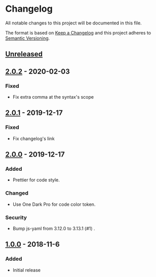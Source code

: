 # Changelog

All notable changes to this project will be documented in this file.

The format is based on [Keep a Changelog](http://keepachangelog.com/) and this project adheres to [Semantic Versioning](https://semver.org/).

## [Unreleased]

## [2.0.2] - 2020-02-03

### Fixed

- Fix extra comma at the syntax's scope

## [2.0.1] - 2019-12-17

### Fixed

- Fix changelog's link

## [2.0.0] - 2019-12-17

### Added

- Prettier for code style.

### Changed

- Use One Dark Pro for code color token.

### Security

- Bump js-yaml from 3.12.0 to 3.13.1 (#1) .

## [1.0.0] - 2018-11-6

### Added

- Initial release

[unreleased]: https://github.com/ryuukibeat/Dark-Party/compare/v2.0.2...HEAD
[2.0.2]: https://github.com/ryuukibeat/Dark-Party/compare/v2.0.1...v2.0.2
[2.0.1]: https://github.com/ryuukibeat/Dark-Party/compare/v2.0.0...v2.0.1
[2.0.0]: https://github.com/ryuukibeat/Dark-Party/compare/v1.0.2...v2.0.0
[1.0.0]: https://github.com/ryuukibeat/Dark-Party/tree/cc28019ba07ec6f07118d3fe8e95fbd10bfc0ac3
